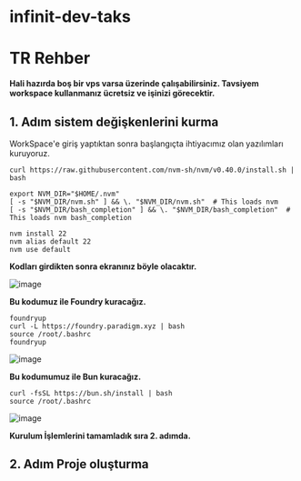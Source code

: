 # infinit-dev-taks

# TR Rehber

**Hali hazırda boş bir vps varsa üzerinde çalışabilirsiniz. Tavsiyem workspace kullanmanız ücretsiz ve işinizi görecektir.**


## 1. Adım sistem değişkenlerini kurma
WorkSpace'e giriş yaptıktan sonra başlangıçta ihtiyacımız olan yazılımları kuruyoruz.

```
curl https://raw.githubusercontent.com/nvm-sh/nvm/v0.40.0/install.sh | bash
 
export NVM_DIR="$HOME/.nvm"
[ -s "$NVM_DIR/nvm.sh" ] && \. "$NVM_DIR/nvm.sh"  # This loads nvm
[ -s "$NVM_DIR/bash_completion" ] && \. "$NVM_DIR/bash_completion"  # This loads nvm bash_completion
 
nvm install 22
nvm alias default 22
nvm use default
```

**Kodları girdikten sonra ekranınız böyle olacaktır.**

![image](https://github.com/user-attachments/assets/c40f97f7-5aa7-403d-9e9e-3728749e0a82)

**Bu kodumuz ile Foundry kuracağız.**

```
foundryup
curl -L https://foundry.paradigm.xyz | bash
source /root/.bashrc
foundryup
```
![image](https://github.com/user-attachments/assets/ede789f0-c1a6-4abc-afee-eecbdd8f79f2)

**Bu kodumumuz ile Bun kuracağız.**

```
curl -fsSL https://bun.sh/install | bash
source /root/.bashrc
```
![image](https://github.com/user-attachments/assets/368f80a9-578e-4e0a-a322-8520f284ded9)


**Kurulum İşlemlerini tamamladık sıra 2. adımda.**

## 2. Adım Proje oluşturma
